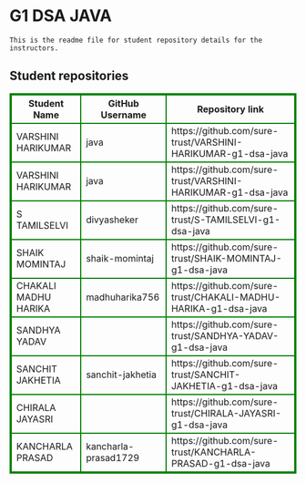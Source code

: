 # G1 DSA JAVA
    This is the readme file for student repository details for the instructors.
## Student repositories 
<table style="border : 2px solid green; width:100%;">
<tr >
<th style="border : 2px solid green;">Student Name</th>
<th style="border : 2px solid green;">GitHub Username</th>
<th style="border : 2px solid green;">Repository link</th>
</tr>
<tr style="border : 2px solid green;">
<td style="border : 2px solid green;">VARSHINI HARIKUMAR</td> 

<td style="border : 2px solid green;">java</td> 

<td style="border : 2px solid green;">https://github.com/sure-trust/VARSHINI-HARIKUMAR-g1-dsa-java</td> 
</tr>

<tr style="border : 2px solid green;">
<td style="border : 2px solid green;">VARSHINI HARIKUMAR</td> 

<td style="border : 2px solid green;">java</td> 

<td style="border : 2px solid green;">https://github.com/sure-trust/VARSHINI-HARIKUMAR-g1-dsa-java</td> 
</tr>

<tr style="border : 2px solid green;">
<td style="border : 2px solid green;">S TAMILSELVI</td> 

<td style="border : 2px solid green;">divyasheker</td> 

<td style="border : 2px solid green;">https://github.com/sure-trust/S-TAMILSELVI-g1-dsa-java</td> 
</tr>

<tr style="border : 2px solid green;">
<td style="border : 2px solid green;">SHAIK MOMINTAJ</td> 

<td style="border : 2px solid green;">shaik-momintaj</td> 

<td style="border : 2px solid green;">https://github.com/sure-trust/SHAIK-MOMINTAJ-g1-dsa-java</td> 
</tr>

<tr style="border : 2px solid green;">
<td style="border : 2px solid green;">CHAKALI MADHU HARIKA</td> 

<td style="border : 2px solid green;">madhuharika756</td> 

<td style="border : 2px solid green;">https://github.com/sure-trust/CHAKALI-MADHU-HARIKA-g1-dsa-java</td> 
</tr>

<tr style="border : 2px solid green;">
<td style="border : 2px solid green;">SANDHYA YADAV</td> 

<td style="border : 2px solid green;"></td> 

<td style="border : 2px solid green;">https://github.com/sure-trust/SANDHYA-YADAV-g1-dsa-java</td> 
</tr>

<tr style="border : 2px solid green;">
<td style="border : 2px solid green;">SANCHIT JAKHETIA</td> 

<td style="border : 2px solid green;">sanchit-jakhetia</td> 

<td style="border : 2px solid green;">https://github.com/sure-trust/SANCHIT-JAKHETIA-g1-dsa-java</td> 
</tr>

<tr style="border : 2px solid green;">
<td style="border : 2px solid green;">CHIRALA JAYASRI</td> 

<td style="border : 2px solid green;"></td> 

<td style="border : 2px solid green;">https://github.com/sure-trust/CHIRALA-JAYASRI-g1-dsa-java</td> 
</tr>

<tr style="border : 2px solid green;">
<td style="border : 2px solid green;">KANCHARLA PRASAD</td> 

<td style="border : 2px solid green;">kancharla-prasad1729</td> 

<td style="border : 2px solid green;">https://github.com/sure-trust/KANCHARLA-PRASAD-g1-dsa-java</td> 
</tr>
